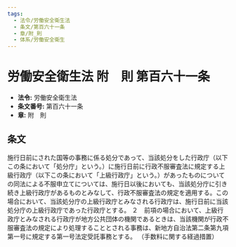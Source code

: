 ```yaml
---
tags:
  - 法令/労働安全衛生法
  - 条文/第百六十一条
  - 章/附_則
  - 体系/労働安全衛生
---
```

# 労働安全衛生法 附　則 第百六十一条

- **法令:** 労働安全衛生法
- **条文番号:** 第百六十一条
- **章:** 附　則

## 条文
施行日前にされた国等の事務に係る処分であって、当該処分をした行政庁（以下この条において「処分庁」という。）に施行日前に行政不服審査法に規定する上級行政庁（以下この条において「上級行政庁」という。）があったものについての同法による不服申立てについては、施行日以後においても、当該処分庁に引き続き上級行政庁があるものとみなして、行政不服審査法の規定を適用する。この場合において、当該処分庁の上級行政庁とみなされる行政庁は、施行日前に当該処分庁の上級行政庁であった行政庁とする。
２　前項の場合において、上級行政庁とみなされる行政庁が地方公共団体の機関であるときは、当該機関が行政不服審査法の規定により処理することとされる事務は、新地方自治法第二条第九項第一号に規定する第一号法定受託事務とする。
（手数料に関する経過措置）

